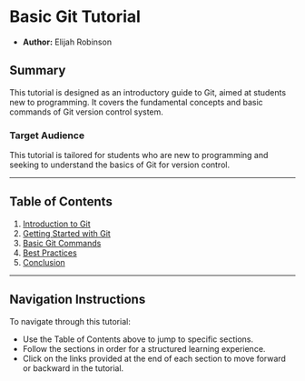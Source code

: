 # Basic Git Tutorial

- **Author:** Elijah Robinson

## Summary

This tutorial is designed as an introductory guide to Git, aimed at students new to programming. It covers the fundamental concepts and basic commands of Git version control system.

### Target Audience

This tutorial is tailored for students who are new to programming and seeking to understand the basics of Git for version control.

---

## Table of Contents

1. [Introduction to Git](introduction.md)
2. [Getting Started with Git](Getting_Started_With_Git.md)
3. [Basic Git Commands](Basic_Git_Commands.md)
4. [Best Practices](Best_Practices.md)
5. [Conclusion](Conclusion.md)

---

## Navigation Instructions

To navigate through this tutorial:

- Use the Table of Contents above to jump to specific sections.
- Follow the sections in order for a structured learning experience.
- Click on the links provided at the end of each section to move forward or backward in the tutorial.

